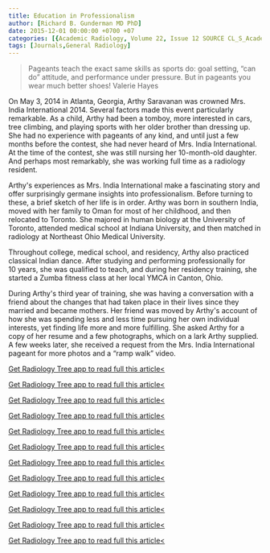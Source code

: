 ```yaml
---
title: Education in Professionalism
author: [Richard B. Gunderman MD PhD]
date: 2015-12-01 00:00:00 +0700 +07
categories: [{Academic Radiology, Volume 22, Issue 12 SOURCE CL_S_AcademicRadiologyVolume22Issue12 1}]
tags: [Journals,General Radiology]
---
```

> Pageants teach the exact same skills as sports do: goal setting, “can do” attitude, and performance under pressure. But in pageants you wear much better shoes!  Valerie Hayes

On May 3, 2014 in Atlanta, Georgia, Arthy Saravanan was crowned Mrs. India International 2014. Several factors made this event particularly remarkable. As a child, Arthy had been a tomboy, more interested in cars, tree climbing, and playing sports with her older brother than dressing up. She had no experience with pageants of any kind, and until just a few months before the contest, she had never heard of Mrs. India International. At the time of the contest, she was still nursing her 10-month-old daughter. And perhaps most remarkably, she was working full time as a radiology resident.

Arthy's experiences as Mrs. India International make a fascinating story and offer surprisingly germane insights into professionalism. Before turning to these, a brief sketch of her life is in order. Arthy was born in southern India, moved with her family to Oman for most of her childhood, and then relocated to Toronto. She majored in human biology at the University of Toronto, attended medical school at Indiana University, and then matched in radiology at Northeast Ohio Medical University.

Throughout college, medical school, and residency, Arthy also practiced classical Indian dance. After studying and performing professionally for 10 years, she was qualified to teach, and during her residency training, she started a Zumba fitness class at her local YMCA in Canton, Ohio.

During Arthy's third year of training, she was having a conversation with a friend about the changes that had taken place in their lives since they married and became mothers. Her friend was moved by Arthy's account of how she was spending less and less time pursuing her own individual interests, yet finding life more and more fulfilling. She asked Arthy for a copy of her resume and a few photographs, which on a lark Arthy supplied. A few weeks later, she received a request from the Mrs. India International pageant for more photos and a “ramp walk” video.

[Get Radiology Tree app to read full this article<](https://clinicalpub.com/app)

[Get Radiology Tree app to read full this article<](https://clinicalpub.com/app)

[Get Radiology Tree app to read full this article<](https://clinicalpub.com/app)

[Get Radiology Tree app to read full this article<](https://clinicalpub.com/app)

[Get Radiology Tree app to read full this article<](https://clinicalpub.com/app)

[Get Radiology Tree app to read full this article<](https://clinicalpub.com/app)

[Get Radiology Tree app to read full this article<](https://clinicalpub.com/app)

[Get Radiology Tree app to read full this article<](https://clinicalpub.com/app)

[Get Radiology Tree app to read full this article<](https://clinicalpub.com/app)

[Get Radiology Tree app to read full this article<](https://clinicalpub.com/app)

[Get Radiology Tree app to read full this article<](https://clinicalpub.com/app)

[Get Radiology Tree app to read full this article<](https://clinicalpub.com/app)